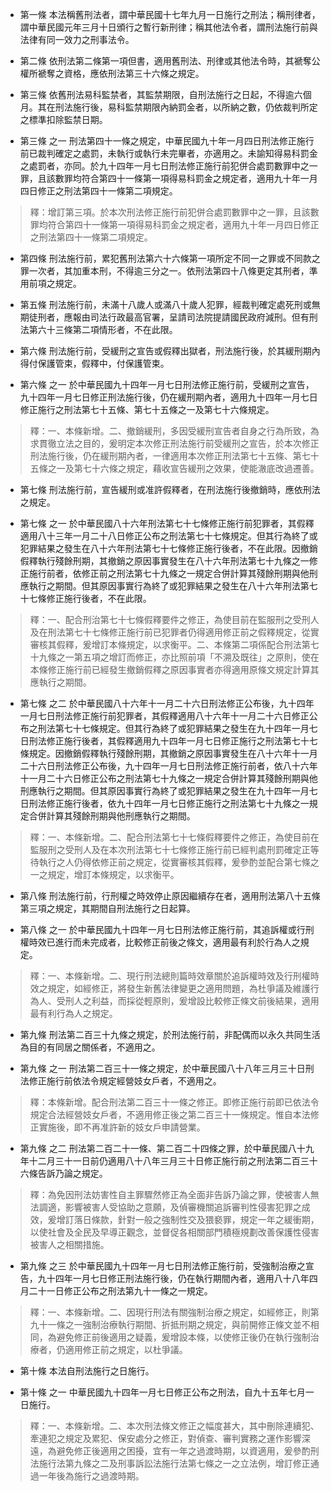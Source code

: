 * 第一條 本法稱舊刑法者，謂中華民國十七年九月一日施行之刑法；稱刑律者，謂中華民國元年三月十日頒行之暫行新刑律；稱其他法令者，謂刑法施行前與法律有同一效力之刑事法令。

* 第二條 依刑法第二條第一項但書，適用舊刑法、刑律或其他法令時，其褫奪公權所褫奪之資格，應依刑法第三十六條之規定。

* 第三條 依舊刑法易科監禁者，其監禁期限，自刑法施行之日起，不得逾六個月。其在刑法施行後，易科監禁期限內納罰金者，以所納之數，仍依裁判所定之標準扣除監禁日期。

* 第三條 之一 刑法第四十一條之規定，中華民國九十年一月四日刑法修正施行前已裁判確定之處罰，未執行或執行未完畢者，亦適用之。未諭知得易科罰金之處罰者，亦同。於九十四年一月七日刑法修正施行前犯併合處罰數罪中之一罪，且該數罪均符合第四十一條第一項得易科罰金之規定者，適用九十年一月四日修正之刑法第四十一條第二項規定。

> 釋：增訂第三項。於本次刑法修正施行前犯併合處罰數罪中之一罪，且該數罪均符合第四十一條第一項得易科罰金之規定者，適用九十年一月四日修正之刑法第四十一條第二項規定。

* 第四條 刑法施行前，累犯舊刑法第六十六條第一項所定不同一之罪或不同款之罪一次者，其加重本刑，不得逾三分之一。依刑法第四十八條更定其刑者，準用前項之規定。

* 第五條 刑法施行前，未滿十八歲人或滿八十歲人犯罪，經裁判確定處死刑或無期徒刑者，應報由司法行政最高官署，呈請司法院提請國民政府減刑。但有刑法第六十三條第二項情形者，不在此限。

* 第六條 刑法施行前，受緩刑之宣告或假釋出獄者，刑法施行後，於其緩刑期內得付保護管束，假釋中，付保護管束。

* 第六條 之一 於中華民國九十四年一月七日刑法修正施行前，受緩刑之宣告，九十四年一月七日修正刑法施行後，仍在緩刑期內者，適用九十四年一月七日修正施行之刑法第七十五條、第七十五條之一及第七十六條規定。

> 釋：一、本條新增。二、撤銷緩刑，多因受緩刑宣告者自身之行為所致，為求貫徹立法之目的，爰明定本次修正刑法施行前受緩刑之宣告，於本次修正刑法施行後，仍在緩刑期內者，一律適用本次修正刑法第七十五條、第七十五條之一及第七十六條之規定，藉收宣告緩刑之效果，使能澈底改過遷善。

* 第七條 刑法施行前，宣告緩刑或准許假釋者，在刑法施行後撤銷時，應依刑法之規定。

* 第七條 之一 於中華民國八十六年刑法第七十七條修正施行前犯罪者，其假釋適用八十三年一月二十八日修正公布之刑法第七十七條規定。但其行為終了或犯罪結果之發生在八十六年刑法第七十七條修正施行後者，不在此限。因撤銷假釋執行殘餘刑期，其撤銷之原因事實發生在八十六年刑法第七十九條之一修正施行前者，依修正前之刑法第七十九條之一規定合併計算其殘餘刑期與他刑應執行之期間。但其原因事實行為終了或犯罪結果之發生在八十六年刑法第七十七條修正施行後者，不在此限。

> 釋：一、配合刑治第七十七條假釋要件之修正，為使目前在監服刑之受刑人及在刑法第七十七條修正施行前已犯罪者仍得適用修正前之假釋規定，從實審核其假釋，爰增訂本條規定，以求衡平。二、本條第二項係配合刑法第七十九條之一第五項之增訂而修正，亦比照前項「不溯及既往」之原則，使在本條修正施行前已經發生撤銷假釋之原因事實者亦得適用原條文規定計算其應執行之期間。

* 第七條 之二 於中華民國八十六年十一月二十六日刑法修正公布後，九十四年一月七日刑法修正施行前犯罪者，其假釋適用八十六年十一月二十六日修正公布之刑法第七十七條規定。但其行為終了或犯罪結果之發生在九十四年一月七日刑法修正施行後者，其假釋適用九十四年一月七日修正施行之刑法第七十七條規定。因撤銷假釋執行殘餘刑期，其撤銷之原因事實發生在八十六年十一月二十六日刑法修正公布後，九十四年一月七日刑法修正施行前者，依八十六年十一月二十六日修正公布之刑法第七十九條之一規定合併計算其殘餘刑期與他刑應執行之期間。但其原因事實行為終了或犯罪結果之發生在九十四年一月七日刑法修正施行後者，依九十四年一月七日修正施行之刑法第七十九條之一規定合併計算其殘餘刑期與他刑應執行之期間。

> 釋：一、本條新增。二、配合刑法第七十七條假釋要件之修正，為使目前在監服刑之受刑人及在本次刑法第七十七條修正施行前已經判處刑罰確定正等待執行之人仍得依修正前之規定，從實審核其假釋，爰參酌並配合第七條之一之規定，增訂本條規定，以求衡平。

* 第八條 刑法施行前，行刑權之時效停止原因繼續存在者，適用刑法第八十五條第三項之規定，其期間自刑法施行之日起算。

* 第八條 之一 於中華民國九十四年一月七日刑法修正施行前，其追訴權或行刑權時效已進行而未完成者，比較修正前後之條文，適用最有利於行為人之規定。

> 釋：一、本條新增。二、現行刑法總則篇時效章關於追訴權時效及行刑權時效之規定，如經修正，將發生新舊法律變更之適用問題，為杜爭議及維護行為人、受刑人之利益，而採從輕原則，爰增設比較修正條文前後結果，適用最有利行為人之規定。

* 第九條 刑法第二百三十九條之規定，於刑法施行前，非配偶而以永久共同生活為目的有同居之關係者，不適用之。

* 第九條 之一 刑法第二百三十一條之規定，於中華民國八十八年三月三十日刑法修正施行前依法令規定經營妓女戶者，不適用之。

> 釋：本條新增。配合刑法第二百三十一條之修正。即修正施行前即已依法令規定合法經營妓女戶者，不適用修正後之第二百三十一條規定。惟自本法修正實施後，即不再准許新的妓女戶申請營業。

* 第九條 之二 刑法第二百二十一條、第二百二十四條之罪，於中華民國八十九年十二月三十一日前仍適用八十八年三月三十日修正施行前之刑法第二百三十六條告訴乃論之規定。

> 釋：為免因刑法妨害性自主罪驟然修正為全面非告訴乃論之罪，使被害人無法調適，影響被害人受協助之意願，及偵審機關追訴審判性侵害犯罪之成效，爰增訂落日條款，針對一般之強制性交及猥褻罪，規定一年之緩衝期，以使社會及全民及早導正觀念，並督促各相關部門積極規劃改善保護性侵害被害人之相關措施。

* 第九條 之三 於中華民國九十四年一月七日刑法修正施行前，受強制治療之宣告，九十四年一月七日修正刑法施行後，仍在執行期間內者，適用八十八年四月二十一日修正公布之刑法第九十一條之一規定。

> 釋：一、本條新增。二、因現行刑法有關強制治療之規定，如經修正，則第九十一條之一強制治療執行期間、折抵刑期之規定，與前開修正條文並不相同，為避免修正前後適用之疑義，爰增設本條，以使修正後仍在執行強制治療者，仍適用修正前之規定，以杜爭議。

* 第十條 本法自刑法施行之日施行。

* 第十條 之一 中華民國九十四年一月七日修正公布之刑法，自九十五年七月一日施行。

> 釋：一、本條新增。二、本次刑法條文修正之幅度甚大，其中刪除連續犯、牽連犯之規定及累犯、保安處分之修正，對偵查、審判實務之運作影響深遠，為避免修正後適用之困擾，宜有一年之過渡時期，以資適用，爰參酌刑法施行法第九條之二及刑事訴訟法施行法第七條之一之立法例，增訂修正通過一年後為施行之過渡時期。

